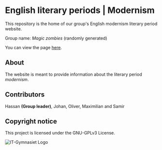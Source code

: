 # English literary periods | Modernism
This repository is the home of our group's English modernism literary period website.

Group name: *Magic zombies* (randomly generated)

You can view the page [here](https://devmaximilian.github.io/modernism/).

## About
The website is meant to provide information about the literary period *modernism*.

## Contributors
Hassan **(Group leader)**, Johan, Oliver, Maximilian and Samir

## Copyright notice
This project is licensed under the GNU-GPLv3 License.

![IT-Gymnasiet Logo](http://weloveitg.se/header-logo.jpg)

